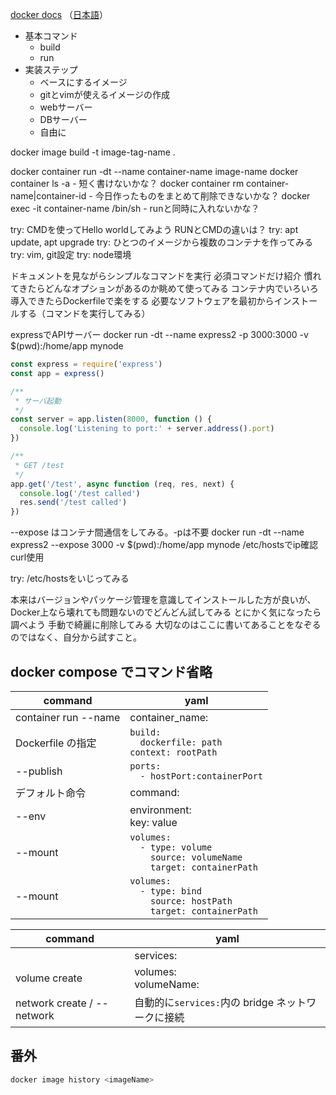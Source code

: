 [docker docs](https://docs.docker.com/)
（[日本語](https://matsuand.github.io/docs.docker.jp.onthefly/)）

- 基本コマンド
    - build
    - run
- 実装ステップ
    - ベースにするイメージ
    - gitとvimが使えるイメージの作成
    - webサーバー
    - DBサーバー
    - 自由に

docker image build -t image-tag-name .

docker container run -dt --name container-name image-name
docker container ls -a
    - 短く書けないかな？
docker container rm container-name|container-id
    - 今日作ったものをまとめて削除できないかな？
docker exec -it container-name /bin/sh
    - runと同時に入れないかな？

try: CMDを使ってHello worldしてみよう
    RUNとCMDの違いは？
try: apt update, apt upgrade
try: ひとつのイメージから複数のコンテナを作ってみる
try: vim, git設定
try: node環境

ドキュメントを見ながらシンプルなコマンドを実行
    必須コマンドだけ紹介
慣れてきたらどんなオプションがあるのか眺めて使ってみる
コンテナ内でいろいろ導入できたらDockerfileで楽をする
    必要なソフトウェアを最初からインストールする（コマンドを実行してみる）

expressでAPIサーバー
docker run -dt --name express2 -p 3000:3000 -v $(pwd):/home/app mynode
```js
const express = require('express')
const app = express()

/**
 * サーバ起動
 */
const server = app.listen(8000, function () {
  console.log('Listening to port:' + server.address().port)
})

/**
 * GET /test
 */
app.get('/test', async function (req, res, next) {
  console.log('/test called')
  res.send('/test called')
})
```

--expose はコンテナ間通信をしてみる。-pは不要
docker run -dt --name express2 --expose 3000 -v $(pwd):/home/app mynode
/etc/hostsでip確認
curl使用

try: /etc/hostsをいじってみる

本来はバージョンやパッケージ管理を意識してインストールした方が良いが、Docker上なら壊れても問題ないのでどんどん試してみる
とにかく気になったら調べよう
手動で綺麗に削除してみる
大切なのはここに書いてあることをなぞるのではなく、自分から試すこと。

## docker compose でコマンド省略

| command | yaml |
| --- | --- |
| container run --name | container_name: |
| Dockerfile の指定 | `build:`<br />`  dockerfile: path`<br />`context: rootPath` |
| --publish | `ports:`<br />`  - hostPort:containerPort` |
| デフォルト命令 | command: |
| --env | environment:<br />  key: value |
| --mount | `volumes:`<br />`  - type: volume`<br />`    source: volumeName`<br />`    target: containerPath` |
| --mount | `volumes:`<br />`  - type: bind`<br />`    source: hostPath`<br />`    target: containerPath` |

| command | yaml |
| --- | --- |
|  | services: |
| volume create | volumes:<br />  volumeName: |
| network create / --network | 自動的に`services:`内の bridge ネットワークに接続 |

## 番外

```sh
docker image history <imageName>
```
